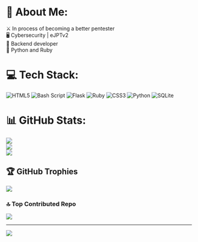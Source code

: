 # 💫 About Me:
⚔️ In process of becoming a better pentester<br>🖥️ Cybersecurity | eJPTv2<br>🦾 Backend developer<br>🧠 Python and Ruby

# 💻 Tech Stack:
![HTML5](https://img.shields.io/badge/html5-%23E34F26.svg?style=for-the-badge&logo=html5&logoColor=white) ![Bash Script](https://img.shields.io/badge/bash_script-%23121011.svg?style=for-the-badge&logo=gnu-bash&logoColor=white) ![Flask](https://img.shields.io/badge/flask-%23000.svg?style=for-the-badge&logo=flask&logoColor=white) ![Ruby](https://img.shields.io/badge/ruby-%23CC342D.svg?style=for-the-badge&logo=ruby&logoColor=white) ![CSS3](https://img.shields.io/badge/css3-%231572B6.svg?style=for-the-badge&logo=css3&logoColor=white) ![Python](https://img.shields.io/badge/python-3670A0?style=for-the-badge&logo=python&logoColor=ffdd54) ![SQLite](https://img.shields.io/badge/sqlite-%2307405e.svg?style=for-the-badge&logo=sqlite&logoColor=white)
# 📊 GitHub Stats:
![](https://github-readme-stats.vercel.app/api?username=Erikgavs&theme=tokyonight&hide_border=false&include_all_commits=true&count_private=true)<br/>
![](https://nirzak-streak-stats.vercel.app/?user=Erikgavs&theme=tokyonight&hide_border=false)<br/>
![](https://github-readme-stats.vercel.app/api/top-langs/?username=Erikgavs&theme=tokyonight&hide_border=false&include_all_commits=true&count_private=true&layout=compact)

## 🏆 GitHub Trophies
![](https://github-profile-trophy.vercel.app/?username=Erikgavs&theme=tokyonight&no-frame=false&no-bg=false&margin-w=4)

### 🔝 Top Contributed Repo
![](https://github-contributor-stats.vercel.app/api?username=Erikgavs&limit=5&theme=tokyonight&combine_all_yearly_contributions=true)

---
[![](https://visitcount.itsvg.in/api?id=Erikgavs&icon=0&color=0)](https://visitcount.itsvg.in)

<!-- Proudly created with GPRM ( https://gprm.itsvg.in ) -->
